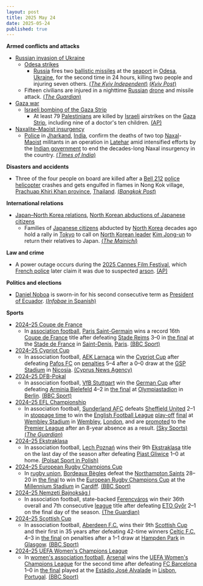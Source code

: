 ```yaml
---
layout: post
title: 2025 May 24
date: 2025-05-24
published: true
---
```



**Armed conflicts and attacks**

* [Russian invasion of Ukraine](https://en.wikipedia.org/wiki/Russian_invasion_of_Ukraine "Russian invasion of Ukraine")
  + [Odesa strikes](https://en.wikipedia.org/wiki/Odesa_strikes_%282022%E2%80%93present%29 "Odesa strikes (2022–present)")
    - [Russia](https://en.wikipedia.org/wiki/Russia "Russia") fires two [ballistic missiles](https://en.wikipedia.org/wiki/Ballistic_missile "Ballistic missile") at the [seaport](https://en.wikipedia.org/wiki/Port_of_Odesa "Port of Odesa") in [Odesa](https://en.wikipedia.org/wiki/Odesa "Odesa"), [Ukraine](https://en.wikipedia.org/wiki/Ukraine "Ukraine"), for the second time in 24 hours, killing two people and injuring seven others. [(*The Kyiv Independent*)](https://kyivindependent.com/russia-strikes-odesa-port-with-ballistic-missiles-kills-1-injures-8/) [(*Kyiv Post*)](https://www.kyivpost.com/post/53276)
  + Fifteen civilians are injured in a nighttime [Russian](https://en.wikipedia.org/wiki/Russia "Russia") [drone](https://en.wikipedia.org/wiki/Drone_warfare "Drone warfare") and missile attack. [(*The Guardian*)](https://www.theguardian.com/world/2025/may/24/russia-drone-attack-kyiv-ukraine-war)
* [Gaza war](https://en.wikipedia.org/wiki/Gaza_war "Gaza war")
  + [Israeli bombing of the Gaza Strip](https://en.wikipedia.org/wiki/Israeli_bombing_of_the_Gaza_Strip "Israeli bombing of the Gaza Strip")
    - At least 79 [Palestinians](https://en.wikipedia.org/wiki/Palestinians "Palestinians") are killed by [Israeli](https://en.wikipedia.org/wiki/Israel "Israel") airstrikes on the [Gaza Strip](https://en.wikipedia.org/wiki/Gaza_Strip "Gaza Strip"), including nine of a doctor's ten children. [(AP)](https://apnews.com/article/gaza-israel-palestinians-war-news-8c3fe634bd81986249a235ad53a9044c)
* [Naxalite–Maoist insurgency](https://en.wikipedia.org/wiki/Naxalite%E2%80%93Maoist_insurgency "Naxalite–Maoist insurgency")
  + [Police](https://en.wikipedia.org/wiki/Jharkhand_Police "Jharkhand Police") in [Jharkand](https://en.wikipedia.org/wiki/Jharkand "Jharkand"), [India](https://en.wikipedia.org/wiki/India "India"), confirm the deaths of two top [Naxal](https://en.wikipedia.org/wiki/Naxalism "Naxalism")-[Maoist](https://en.wikipedia.org/wiki/Maoist "Maoist") militants in an operation in [Latehar](https://en.wikipedia.org/wiki/Latehar "Latehar") amid intensified efforts by the [Indian government](https://en.wikipedia.org/wiki/Indian_government "Indian government") to end the decades-long Naxal insurgency in the country. [(*Times of India*)](https://timesofindia.indiatimes.com/india/two-top-jjmp-naxals-killed-in-encounter-in-jharkhands-latehar/articleshow/121380268.cms)

**Disasters and accidents**

* Three of the four people on board are killed after a [Bell 212](https://en.wikipedia.org/wiki/Bell_212 "Bell 212") [police helicopter](https://en.wikipedia.org/wiki/Police_helicopter "Police helicopter") crashes and gets engulfed in flames in Nong Kok village, [Prachuap Khiri Khan province](https://en.wikipedia.org/wiki/Prachuap_Khiri_Khan_province "Prachuap Khiri Khan province"), [Thailand](https://en.wikipedia.org/wiki/Thailand "Thailand"). [(*Bangkok Post*)](https://www.bangkokpost.com/thailand/general/3033356/3-killed-in-police-helicopter-crash-in-prachuap-khiri-khan)

**International relations**

* [Japan–North Korea relations](https://en.wikipedia.org/wiki/Japan%E2%80%93North_Korea_relations "Japan–North Korea relations"), [North Korean abductions of Japanese citizens](https://en.wikipedia.org/wiki/North_Korean_abductions_of_Japanese_citizens "North Korean abductions of Japanese citizens")
  + Families of [Japanese citizens](https://en.wikipedia.org/wiki/Japanese_people "Japanese people") abducted by [North Korea](https://en.wikipedia.org/wiki/North_Korea "North Korea") decades ago hold a rally in [Tokyo](https://en.wikipedia.org/wiki/Tokyo "Tokyo") to call on [North Korean leader](https://en.wikipedia.org/wiki/North_Korean_leader "North Korean leader") [Kim Jong-un](https://en.wikipedia.org/wiki/Kim_Jong-un "Kim Jong-un") to return their relatives to Japan. [(*The Mainichi*)](https://mainichi.jp/english/articles/20250524/p2g/00m/0na/044000c)

**Law and crime**

* A power outage occurs during the [2025 Cannes Film Festival](https://en.wikipedia.org/wiki/2025_Cannes_Film_Festival "2025 Cannes Film Festival"), which [French police](https://en.wikipedia.org/wiki/National_Police_%28France%29 "National Police (France)") later claim it was due to suspected [arson](https://en.wikipedia.org/wiki/Arson "Arson"). [(AP)](https://apnews.com/article/cannes-film-power-outage-france-1747c2b19ae0eb92e5d7a6b21accdf68)

**Politics and elections**

* [Daniel Noboa](https://en.wikipedia.org/wiki/Daniel_Noboa "Daniel Noboa") is sworn-in for his second consecutive term as [President of Ecuador](https://en.wikipedia.org/wiki/President_of_Ecuador "President of Ecuador"). [(*Infobae* in Spanish)](https://www.infobae.com/america/agencias/2025/05/24/daniel-noboa-toma-posesion-de-un-nuevo-mandato-como-presidente-de-ecuador/)

**Sports**

* [2024–25 Coupe de France](https://en.wikipedia.org/wiki/2024%E2%80%9325_Coupe_de_France "2024–25 Coupe de France")
  + In [association football](https://en.wikipedia.org/wiki/Association_football "Association football"), [Paris Saint-Germain](https://en.wikipedia.org/wiki/Paris_Saint-Germain_F.C. "Paris Saint-Germain F.C.") wins a record 16th [Coupe de France](https://en.wikipedia.org/wiki/Coupe_de_France "Coupe de France") title after defeating [Stade Reims](https://en.wikipedia.org/wiki/Stade_Reims "Stade Reims") 3–0 in [the final](https://en.wikipedia.org/wiki/2025_Coupe_de_France_final "2025 Coupe de France final") at the [Stade de France](https://en.wikipedia.org/wiki/Stade_de_France "Stade de France") in [Saint-Denis](https://en.wikipedia.org/wiki/Saint-Denis%2C_Seine-Saint-Denis "Saint-Denis, Seine-Saint-Denis"), [Paris](https://en.wikipedia.org/wiki/Paris "Paris"). [(BBC Sport)](https://www.bbc.com/sport/football/live/cn8z037rrrlt)
* [2024–25 Cypriot Cup](https://en.wikipedia.org/wiki/2024%E2%80%9325_Cypriot_Cup "2024–25 Cypriot Cup")
  + In association football, [AEK Larnaca](https://en.wikipedia.org/wiki/AEK_Larnaca "AEK Larnaca") win the [Cypriot Cup](https://en.wikipedia.org/wiki/Cypriot_Cup "Cypriot Cup") after defeating [Pafos FC](https://en.wikipedia.org/wiki/Pafos_FC "Pafos FC") on [penalties](https://en.wikipedia.org/wiki/Penalty_shoot-out "Penalty shoot-out") 5–4 after a 0–0 draw at the [GSP Stadium](https://en.wikipedia.org/wiki/GSP_Stadium "GSP Stadium") in [Nicosia](https://en.wikipedia.org/wiki/Nicosia "Nicosia"). [(Cyprus News Agency)](https://www.cna.org.cy/en/article/8513188/aek-larnaca-secures-football-cup-title-following-a-penalty-shoot-out)
* [2024–25 DFB-Pokal](https://en.wikipedia.org/wiki/2024%E2%80%9325_DFB-Pokal "2024–25 DFB-Pokal")
  + In association football, [VfB Stuttgart](https://en.wikipedia.org/wiki/VfB_Stuttgart "VfB Stuttgart") win the [German Cup](https://en.wikipedia.org/wiki/DFB-Pokal "DFB-Pokal") after defeating [Arminia Bielefeld](https://en.wikipedia.org/wiki/Arminia_Bielefeld "Arminia Bielefeld") 4–2 in [the final](https://en.wikipedia.org/wiki/2025_DFB-Pokal_final "2025 DFB-Pokal final") at [Olympiastadion](https://en.wikipedia.org/wiki/Olympiastadion_%28Berlin%29 "Olympiastadion (Berlin)") in [Berlin](https://en.wikipedia.org/wiki/Berlin "Berlin"). [(BBC Sport)](https://www.bbc.com/sport/football/live/c4g2rn799vet)
* [2024–25 EFL Championship](https://en.wikipedia.org/wiki/2024%E2%80%9325_EFL_Championship "2024–25 EFL Championship")
  + In association football, [Sunderland AFC](https://en.wikipedia.org/wiki/Sunderland_AFC "Sunderland AFC") defeats [Sheffield United](https://en.wikipedia.org/wiki/Sheffield_United "Sheffield United") 2–1 in [stoppage time](https://en.wikipedia.org/wiki/Stoppage_time "Stoppage time") to win the [English Football League](https://en.wikipedia.org/wiki/English_Football_League "English Football League") [play-off](https://en.wikipedia.org/wiki/English_Football_League_play-offs "English Football League play-offs") [final](https://en.wikipedia.org/wiki/2025_EFL_Championship_play-off_final "2025 EFL Championship play-off final") at [Wembley Stadium](https://en.wikipedia.org/wiki/Wembley_Stadium "Wembley Stadium") in [Wembley](https://en.wikipedia.org/wiki/Wembley "Wembley"), [London](https://en.wikipedia.org/wiki/London "London"), and are [promoted](https://en.wikipedia.org/wiki/Promotion_and_relegation "Promotion and relegation") to the [Premier League](https://en.wikipedia.org/wiki/Premier_League "Premier League") after an 8-year absence as a result. [(Sky Sports)](https://www.skysports.com/football/sheff-utd-vs-sunderland/report/529582) [(*The Guardian*)](https://www.theguardian.com/football/2025/may/24/sunderland-promoted-to-premier-league-championship-playoff-final-sheffield-united)
* [2024–25 Ekstraklasa](https://en.wikipedia.org/wiki/2024%E2%80%9325_Ekstraklasa "2024–25 Ekstraklasa")
  + In association football, [Lech Poznań](https://en.wikipedia.org/wiki/Lech_Pozna%C5%84 "Lech Poznań") wins their 9th [Ekstraklasa](https://en.wikipedia.org/wiki/Ekstraklasa "Ekstraklasa") title on the last day of the season after defeating [Piast Gliwice](https://en.wikipedia.org/wiki/Piast_Gliwice "Piast Gliwice") 1–0 at home. [(Polsat Sport in Polish)](https://www.polsatsport.pl/wiadomosc/2025-05-24/lech-poznan-mistrze-polski/)
* [2024–25 European Rugby Champions Cup](https://en.wikipedia.org/wiki/2024%E2%80%9325_European_Rugby_Champions_Cup "2024–25 European Rugby Champions Cup")
  + In [rugby union](https://en.wikipedia.org/wiki/Rugby_union "Rugby union"), [Bordeaux Bègles](https://en.wikipedia.org/wiki/Bordeaux_B%C3%A8gles "Bordeaux Bègles") defeat the [Northampton Saints](https://en.wikipedia.org/wiki/Northampton_Saints "Northampton Saints") 28–20 in [the final](https://en.wikipedia.org/wiki/2025_European_Rugby_Champions_Cup_final "2025 European Rugby Champions Cup final") to win the [European Rugby Champions Cup](https://en.wikipedia.org/wiki/European_Rugby_Champions_Cup "European Rugby Champions Cup") at the [Millennium Stadium](https://en.wikipedia.org/wiki/Millennium_Stadium "Millennium Stadium") in [Cardiff](https://en.wikipedia.org/wiki/Cardiff "Cardiff"). [(BBC Sport)](https://www.bbc.com/sport/rugby-union/articles/c9vgd008jppo)
* [2024–25 Nemzeti Bajnokság I](https://en.wikipedia.org/wiki/2024%E2%80%9325_Nemzeti_Bajnoks%C3%A1g_I "2024–25 Nemzeti Bajnokság I")
  + In association football, state-backed [Ferencváros](https://en.wikipedia.org/wiki/Ferencv%C3%A1rosi_TC "Ferencvárosi TC") win their 36th overall and 7th consecutive [league](https://en.wikipedia.org/wiki/Nemzeti_Bajnoks%C3%A1g_I "Nemzeti Bajnokság I") title after defeating [ETO Győr](https://en.wikipedia.org/wiki/ETO_Gy%C5%91r "ETO Győr") 2–1 on the final day of the season. [(The Guardian)](https://www.theguardian.com/football/2025/may/28/ferencvaros-puskas-akademia-vie-sporting-political-success)
* [2024–25 Scottish Cup](https://en.wikipedia.org/wiki/2024%E2%80%9325_Scottish_Cup "2024–25 Scottish Cup")
  + In association football, [Aberdeen F.C.](https://en.wikipedia.org/wiki/Aberdeen_F.C. "Aberdeen F.C.") wins their 9th [Scottish Cup](https://en.wikipedia.org/wiki/Scottish_Cup "Scottish Cup") and their first in 35 years after defeating 42-time winners [Celtic F.C.](https://en.wikipedia.org/wiki/Celtic_F.C. "Celtic F.C.") 4–3 in [the final](https://en.wikipedia.org/wiki/2025_Scottish_Cup_final "2025 Scottish Cup final") on penalties after a 1–1 draw at [Hampden Park](https://en.wikipedia.org/wiki/Hampden_Park "Hampden Park") in [Glasgow](https://en.wikipedia.org/wiki/Glasgow "Glasgow"). [(BBC Sport)](https://www.bbc.com/sport/football/live/c2kqvl8g1x1t)
* [2024–25 UEFA Women's Champions League](https://en.wikipedia.org/wiki/2024%E2%80%9325_UEFA_Women%27s_Champions_League "2024–25 UEFA Women's Champions League")
  + In [women's association football](https://en.wikipedia.org/wiki/Women%27s_association_football "Women's association football"), [Arsenal](https://en.wikipedia.org/wiki/Arsenal_W.F.C. "Arsenal W.F.C.") wins the [UEFA Women's Champions League](https://en.wikipedia.org/wiki/UEFA_Women%27s_Champions_League "UEFA Women's Champions League") for the second time after defeating [FC Barcelona](https://en.wikipedia.org/wiki/FC_Barcelona_Femen%C3%AD "FC Barcelona Femení") 1–0 in [the final](https://en.wikipedia.org/wiki/2025_UEFA_Women%27s_Champions_League_final "2025 UEFA Women's Champions League final") played at the [Estádio José Alvalade](https://en.wikipedia.org/wiki/Est%C3%A1dio_Jos%C3%A9_Alvalade "Estádio José Alvalade") in [Lisbon](https://en.wikipedia.org/wiki/Lisbon "Lisbon"), [Portugal](https://en.wikipedia.org/wiki/Portugal "Portugal"). [(BBC Sport)](https://www.bbc.com/sport/football/live/cy750rjxyy2t)
